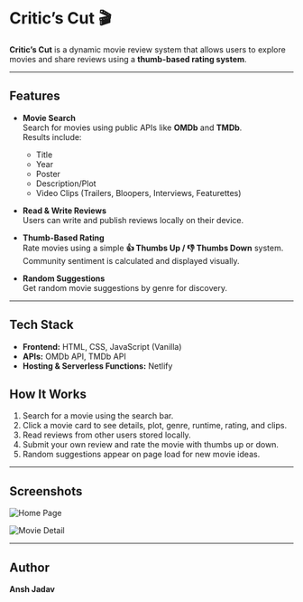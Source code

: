 # Critic’s Cut 🎬

**Critic’s Cut** is a dynamic movie review system that allows users to explore movies and share reviews using a **thumb-based rating system**.

---

## Features

- **Movie Search**  
  Search for movies using public APIs like **OMDb** and **TMDb**.  
  Results include:
  - Title  
  - Year  
  - Poster  
  - Description/Plot  
  - Video Clips (Trailers, Bloopers, Interviews, Featurettes)

- **Read & Write Reviews**  
  Users can write and publish reviews locally on their device.  

- **Thumb-Based Rating**  
  Rate movies using a simple **👍 Thumbs Up / 👎 Thumbs Down** system.  
  Community sentiment is calculated and displayed visually.

- **Random Suggestions**  
  Get random movie suggestions by genre for discovery.

---

## Tech Stack

- **Frontend:** HTML, CSS, JavaScript (Vanilla)  
- **APIs:** OMDb API, TMDb API  
- **Hosting & Serverless Functions:** Netlify  



## How It Works

1. Search for a movie using the search bar.  
2. Click a movie card to see details, plot, genre, runtime, rating, and clips.  
3. Read reviews from other users stored locally.  
4. Submit your own review and rate the movie with thumbs up or down.  
5. Random suggestions appear on page load for new movie ideas.

---



## Screenshots

![Home Page]([Images\home_page.jpg](https://github.com/Ansh-jadav/Movie_Review_system/blob/f734413402dfbd2e4dabad79b35cf6cd6e94f909/Images/home_page.jpg)) 


![Movie Detail]([Images\search_movie.jpg](https://github.com/Ansh-jadav/Movie_Review_system/blob/f734413402dfbd2e4dabad79b35cf6cd6e94f909/Images/search_movie.jpg))

---

## Author

**Ansh Jadav**  


